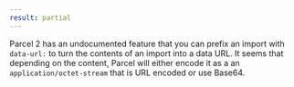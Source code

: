 ```yaml
---
result: partial
---
```


Parcel 2 has an undocumented feature that you can prefix an import with `data-url:` to turn the contents of an import into a data URL. It seems that depending on the content, Parcel will either encode it as a an `application/octet-stream` that is URL encoded or use Base64.
